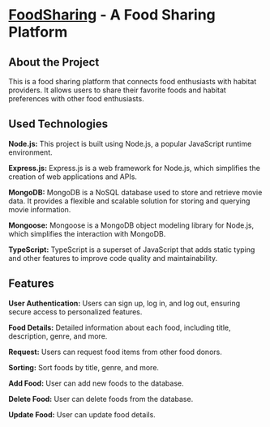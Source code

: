 # [FoodSharing](https://fsapi.ashiksarkar.xyz/health) - A Food Sharing Platform

## About the Project

This is a food sharing platform that connects food enthusiasts with habitat providers. It allows users to share their favorite foods and habitat preferences with other food enthusiasts.

## Used Technologies

**Node.js:** This project is built using Node.js, a popular JavaScript runtime environment.

**Express.js:** Express.js is a web framework for Node.js, which simplifies the creation of web applications and APIs.

**MongoDB:** MongoDB is a NoSQL database used to store and retrieve movie data. It provides a flexible and scalable solution for storing and querying movie information.

**Mongoose:** Mongoose is a MongoDB object modeling library for Node.js, which simplifies the interaction with MongoDB.

**TypeScript:** TypeScript is a superset of JavaScript that adds static typing and other features to improve code quality and maintainability.

## Features

**User Authentication:** Users can sign up, log in, and log out, ensuring secure access to personalized features.

**Food Details:** Detailed information about each food, including title, description, genre, and more.

**Request:** Users can request food items from other food donors.

**Sorting:** Sort foods by title, genre, and more.

**Add Food:** User can add new foods to the database.

**Delete Food:** User can delete foods from the database.

**Update Food:** User can update food details.
